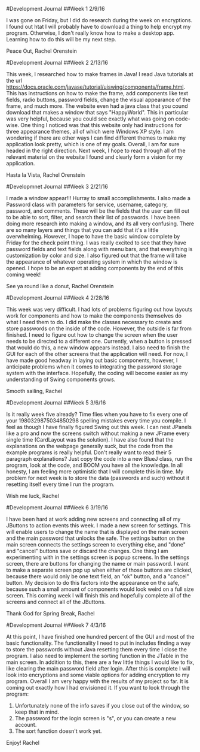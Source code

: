 #Development Journal
##Week 1
2/9/16

I was gone on Friday, but I did do research during the week on encryptions. I found out htat I will probably have to download a thing to help encrypt my program. Otherwise, I don't really know how to make a desktop app. Learning how to do this will be my next step.

Peace Out,
Rachel Orenstein

#Development Journal
##Week 2
2/13/16

This week, I researched how to make frames in Java! I read Java tutorials at the url https://docs.oracle.com/javase/tutorial/uiswing/components/frame.html. This has instructions on how to make the frame, add components like text fields, radio buttons, password fields, change the visual appearance of the frame, and much more. The website even had a java class that you cound download that makes a window that says "HappyWorld". This in particular was very helpful, because you could see exactly what was going on code-wise. One thing I noticed was that this website only had instructions for three appearance themes, all of which were Windows XP style. I am wondering if there are other ways I can find different themes to make my application look pretty, which is one of my goals. Overall, I am for sure headed in the right direction. Next week, I hope to read through all of the relevant material on the website I found and clearly form a vision for my application.

Hasta la Vista,
Rachel Orenstein

#Developmnet Journal
##Week 3
2/21/16

I made a window appear!!! Hurray to small accomplishments. I also made a Password class with parameters for service, username, category, password, and comments. These will be the fields that the user can fill out to be able to sort, filter, and search their list of passwords. I have been doing more research into making a window, and its all very confusing. There are so many layers and things that you can add that it's a little overwhelming. However, I hope to have the basic window complete by Friday for the check point thing. I was really excited to see that they have password fields and text fields along with menu bars, and that everything is customization by color and size. I also figured out that the frame will take the appearance of whatever operating system in which the window is opened. I hope to be an expert at adding components by the end of this coming week!

See ya round like a donut,
Rachel Orenstein

#Development Journal
##Week 4
2/28/16

This week was very difficult. I had lots of problems figuring out how layouts work for components and how to make the components themselves do what I need them to do. I did make the classes necessary to create and store passwords on the inside of the code. However, the outside is far from finished. I need to figure out how to change the screen when the user needs to be directed to a different one. Currently, when a button is pressed that would do this, a new window appears instead. I also need to finish the GUI for each of the other screens that the application will need. For now, I have made good headway in laying out basic components, however, I anticipate problems when it comes to integrating the password storage system with the interface. Hopefully, the coding will become easier as my understanding of Swing components grows.

Smooth sailing,
Rachel

#Development Journal
##Week 5
3/6/16

Is it really week five already? Time flies when you have to fix every one of your 1980329875034850298 spelling mistakes every time you compile.
I feel as though I have finally figured Swing out this week. I can nest JPanels like a pro and now the screens switch without making a new JFrame every single time (CardLayout was the solution). I have also found that the explanations on the webpage generally suck, but the code from the example programs is really helpful. Don't really want to read their 5 paragraph explanations? Just copy the code into a new BlueJ class, run the program, look at the code, and BOOM you have all the knowledge. In all honesty, I am feeling more optimistic that I will complete this in time. My problem for next week is to store the data (passwords and such) without it resetting itself every time I run the program.

Wish me luck,
Rachel

#Development Journal
##Week 6
3/19/16

I have been hard at work adding new screens and connecting all of my JButtons to action events this week. I made a new screen for settings. This will enable users to change the name that is displayed on the main screen and the main password that unlocks the safe. The settings button on the main screen connects the settings screen to everything else, and "done" and "cancel" buttons save or discard the changes. One thing I am experimenting with in the settings screen is popup screens. In the settings screen, there are buttons for changing the name or main password. I want to make a separate screen pop up when either of those buttons are clicked, because there would only be one text field, an "ok" button, and a "cancel" button. My decision to do this factors into the appearance on the safe, because such a small amount of components would look weird on a full size screen. This coming week I will finish this and hopefully complete all of the screens and connect all of the JButtons.

Thank God for Spring Break,
Rachel

#Development Journal
##Week 7
4/3/16

At this point, I have finished one hundred percent of the GUI and most of the basic functionality. The functionality I need to put in includes finding a way to store the passwords without Java resetting them every time I close the program. I also need to implement the sorting function in the JTable in the main screen. In addition to this, there are a few little things I would like to fix, like clearing the main password field after login. After this is complete I will look into encryptions and some viable options for adding encryption to my program. Overall I am very happy with the results of my project so far. It is coming out exactly how I had envisioned it.
If you want to look through the program:
1. Unfortunately none of the info saves if you close out of the window, so keep that in mind.
2. The password for the login screen is "s", or you can create a new account. 
3. The sort function doesn't work yet.

Enjoy!
Rachel